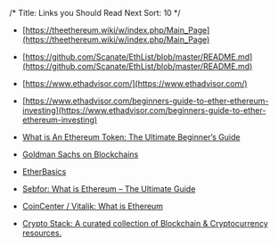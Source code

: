 /*
Title: Links you Should Read Next
Sort: 10
*/


*  [https://theethereum.wiki/w/index.php/Main_Page](https://theethereum.wiki/w/index.php/Main_Page)

*  [https://github.com/Scanate/EthList/blob/master/README.md](https://github.com/Scanate/EthList/blob/master/README.md)

*  [https://www.ethadvisor.com/](https://www.ethadvisor.com/)

*  [https://www.ethadvisor.com/beginners-guide-to-ether-ethereum-investing](https://www.ethadvisor.com/beginners-guide-to-ether-ethereum-investing)

*  [What is An Ethereum Token: The Ultimate Beginner’s Guide](https://blockgeeks.com/guides/ethereum-token/)

*  [Goldman Sachs on Blockchains](http://www.goldmansachs.com/our-thinking/pages/blockchain/)

*  [EtherBasics](https://etherbasics.com/)

*  [Sebfor: What is Ethereum – The Ultimate Guide](http://sebfor.com/what-is-ethereum-explained/)

*  [CoinCenter / Vitalik: What is Ethereum](https://coincenter.org/entry/what-is-ethereum)

*  [Crypto Stack: A curated collection of Blockchain & Cryptocurrency resources.](https://cryptostack.xyz/)

